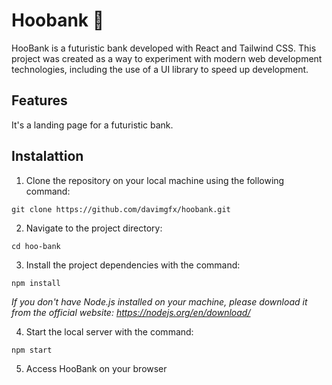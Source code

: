 # Hoobank 🤖
HooBank is a futuristic bank developed with React and Tailwind CSS. This project was created as a way to experiment with modern web development technologies, including the use of a UI library to speed up development.

## Features
It's a landing page for a futuristic bank.

## Instalattion

1. Clone the repository on your local machine using the following command:
```
git clone https://github.com/davimgfx/hoobank.git
```

2. Navigate to the project directory:
```
cd hoo-bank
```

3. Install the project dependencies with the command:
```
npm install
```
*If you don't have Node.js installed on your machine, please download it from the official website: https://nodejs.org/en/download/*

4. Start the local server with the command:
```
npm start
```

5. Access HooBank on your browser

